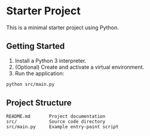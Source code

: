 # Starter Project

This is a minimal starter project using Python.

## Getting Started

1. Install a Python 3 interpreter.
2. (Optional) Create and activate a virtual environment.
3. Run the application:

```bash
python src/main.py
```

## Project Structure

```
README.md       Project documentation
src/            Source code directory
src/main.py     Example entry-point script
```
